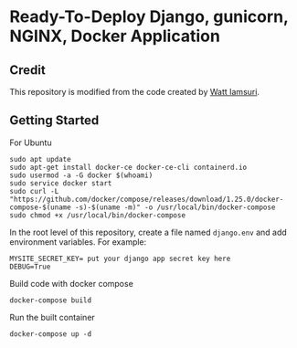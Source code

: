 # Ready-To-Deploy Django, gunicorn, NGINX, Docker Application

## Credit
This repository is modified from the code created by [Watt Iamsuri](https://github.com/wiamsuri/django-gunicorn-nginx-docker).

## Getting Started
For Ubuntu
```
sudo apt update
sudo apt-get install docker-ce docker-ce-cli containerd.io
sudo usermod -a -G docker $(whoami)
sudo service docker start
sudo curl -L "https://github.com/docker/compose/releases/download/1.25.0/docker-compose-$(uname -s)-$(uname -m)" -o /usr/local/bin/docker-compose
sudo chmod +x /usr/local/bin/docker-compose
```

In the root level of this repository, create a file named `django.env` and add environment variables. For example:
```
MYSITE_SECRET_KEY= put your django app secret key here
DEBUG=True
```

Build code with docker compose
```
docker-compose build
```

Run the built container
```
docker-compose up -d
```
